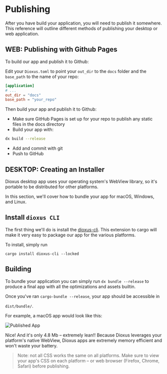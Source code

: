 # Publishing

After you have build your application, you will need to publish it somewhere. This reference will outline different methods of publishing your desktop or web application.

## WEB: Publishing with Github Pages
To build our app and publish it to Github:

Edit your `Dioxus.toml` to point your `out_dir` to the `docs` folder and the `base_path` to the name of your repo:

```toml
[application]
# ...
out_dir = "docs"
base_path = "your_repo"
```

Then build your app and publish it to Github:

- Make sure GitHub Pages is set up for your repo to publish any static files in the docs directory
- Build your app with:
```sh
dx build --release
```
- Add and commit with git
- Push to GitHub

## DESKTOP: Creating an Installer

Dioxus desktop app uses your operating system's WebView library, so it's portable to be distributed for other platforms.

In this section, we'll cover how to bundle your app for macOS, Windows, and Linux.

## Install `dioxus CLI`


The first thing we'll do is install the [dioxus-cli](https://github.com/DioxusLabs/dioxus/tree/master/packages/cli). This extension to cargo will make it very easy to package our app for the various platforms.

To install, simply run

`cargo install dioxus-cli --locked`

## Building

To bundle your application you can simply run `dx bundle --release` to produce a final app with all the optimizations and assets builtin.

Once you've ran `cargo-bundle --release`, your app should be accessible in

`dist/bundle/`.

For example, a macOS app would look like this:

![Published App](/static/images/publish.png)

Nice! And it's only 4.8 Mb – extremely lean!! Because Dioxus leverages your platform's native WebView, Dioxus apps are extremely memory efficient and won't waste your battery.

> Note: not all CSS works the same on all platforms. Make sure to view your app's CSS on each platform – or web browser (Firefox, Chrome, Safari) before publishing.

